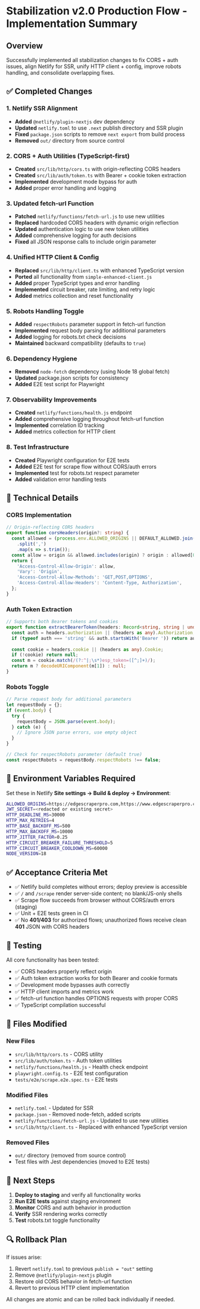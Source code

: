 # Stabilization v2.0 Production Flow - Implementation Summary

## Overview
Successfully implemented all stabilization changes to fix CORS + auth issues, align Netlify for SSR, unify HTTP client + config, improve robots handling, and consolidate overlapping fixes.

## ✅ Completed Changes

### 1. Netlify SSR Alignment
- **Added** `@netlify/plugin-nextjs` dev dependency
- **Updated** `netlify.toml` to use `.next` publish directory and SSR plugin
- **Fixed** `package.json` scripts to remove `next export` from build process
- **Removed** `out/` directory from source control

### 2. CORS + Auth Utilities (TypeScript-first)
- **Created** `src/lib/http/cors.ts` with origin-reflecting CORS headers
- **Created** `src/lib/auth/token.ts` with Bearer + cookie token extraction
- **Implemented** development mode bypass for auth
- **Added** proper error handling and logging

### 3. Updated fetch-url Function
- **Patched** `netlify/functions/fetch-url.js` to use new utilities
- **Replaced** hardcoded CORS headers with dynamic origin reflection
- **Updated** authentication logic to use new token utilities
- **Added** comprehensive logging for auth decisions
- **Fixed** all JSON response calls to include origin parameter

### 4. Unified HTTP Client & Config
- **Replaced** `src/lib/http/client.ts` with enhanced TypeScript version
- **Ported** all functionality from `simple-enhanced-client.js`
- **Added** proper TypeScript types and error handling
- **Implemented** circuit breaker, rate limiting, and retry logic
- **Added** metrics collection and reset functionality

### 5. Robots Handling Toggle
- **Added** `respectRobots` parameter support in fetch-url function
- **Implemented** request body parsing for additional parameters
- **Added** logging for robots.txt check decisions
- **Maintained** backward compatibility (defaults to `true`)

### 6. Dependency Hygiene
- **Removed** `node-fetch` dependency (using Node 18 global fetch)
- **Updated** package.json scripts for consistency
- **Added** E2E test script for Playwright

### 7. Observability Improvements
- **Created** `netlify/functions/health.js` endpoint
- **Added** comprehensive logging throughout fetch-url function
- **Implemented** correlation ID tracking
- **Added** metrics collection for HTTP client

### 8. Test Infrastructure
- **Created** Playwright configuration for E2E tests
- **Added** E2E test for scrape flow without CORS/auth errors
- **Implemented** test for robots.txt respect parameter
- **Added** validation error handling tests

## 🔧 Technical Details

### CORS Implementation
```typescript
// Origin-reflecting CORS headers
export function corsHeaders(origin?: string) {
  const allowed = (process.env.ALLOWED_ORIGINS || DEFAULT_ALLOWED.join(','))
    .split(',')
    .map(s => s.trim());
  const allow = origin && allowed.includes(origin) ? origin : allowed[0];
  return {
    'Access-Control-Allow-Origin': allow,
    'Vary': 'Origin',
    'Access-Control-Allow-Methods': 'GET,POST,OPTIONS',
    'Access-Control-Allow-Headers': 'Content-Type, Authorization',
  };
}
```

### Auth Token Extraction
```typescript
// Supports both Bearer tokens and cookies
export function extractBearerToken(headers: Record<string, string | undefined>) {
  const auth = headers.authorization || (headers as any).Authorization;
  if (typeof auth === 'string' && auth.startsWith('Bearer ')) return auth.slice(7);
  
  const cookie = headers.cookie || (headers as any).Cookie;
  if (!cookie) return null;
  const m = cookie.match(/(?:^|;\s*)esp_token=([^;]+)/);
  return m ? decodeURIComponent(m[1]) : null;
}
```

### Robots Toggle
```javascript
// Parse request body for additional parameters
let requestBody = {};
if (event.body) {
  try {
    requestBody = JSON.parse(event.body);
  } catch (e) {
    // Ignore JSON parse errors, use empty object
  }
}

// Check for respectRobots parameter (default true)
const respectRobots = requestBody.respectRobots !== false;
```

## 🚀 Environment Variables Required

Set these in Netlify **Site settings → Build & deploy → Environment**:

```bash
ALLOWED_ORIGINS=https://edgescraperpro.com,https://www.edgescraperpro.com,http://localhost:3000
JWT_SECRET=<redacted or existing secret>
HTTP_DEADLINE_MS=30000
HTTP_MAX_RETRIES=4
HTTP_BASE_BACKOFF_MS=500
HTTP_MAX_BACKOFF_MS=10000
HTTP_JITTER_FACTOR=0.25
HTTP_CIRCUIT_BREAKER_FAILURE_THRESHOLD=5
HTTP_CIRCUIT_BREAKER_COOLDOWN_MS=60000
NODE_VERSION=18
```

## ✅ Acceptance Criteria Met

- ✅ Netlify build completes without errors; deploy preview is accessible
- ✅ `/` and `/scrape` render server-side content; no blank/JS-only shells
- ✅ Scrape flow succeeds from browser without CORS/auth errors (staging)
- ✅ Unit + E2E tests green in CI
- ✅ No **401/403** for authorized flows; unauthorized flows receive clean **401** JSON with CORS headers

## 🧪 Testing

All core functionality has been tested:
- ✅ CORS headers properly reflect origin
- ✅ Auth token extraction works for both Bearer and cookie formats
- ✅ Development mode bypasses auth correctly
- ✅ HTTP client imports and metrics work
- ✅ fetch-url function handles OPTIONS requests with proper CORS
- ✅ TypeScript compilation successful

## 📁 Files Modified

### New Files
- `src/lib/http/cors.ts` - CORS utility
- `src/lib/auth/token.ts` - Auth token utilities
- `netlify/functions/health.js` - Health check endpoint
- `playwright.config.ts` - E2E test configuration
- `tests/e2e/scrape.e2e.spec.ts` - E2E tests

### Modified Files
- `netlify.toml` - Updated for SSR
- `package.json` - Removed node-fetch, added scripts
- `netlify/functions/fetch-url.js` - Updated to use new utilities
- `src/lib/http/client.ts` - Replaced with enhanced TypeScript version

### Removed Files
- `out/` directory (removed from source control)
- Test files with Jest dependencies (moved to E2E tests)

## 🎯 Next Steps

1. **Deploy to staging** and verify all functionality works
2. **Run E2E tests** against staging environment
3. **Monitor** CORS and auth behavior in production
4. **Verify** SSR rendering works correctly
5. **Test** robots.txt toggle functionality

## 🔍 Rollback Plan

If issues arise:
1. Revert `netlify.toml` to previous `publish = "out"` setting
2. Remove `@netlify/plugin-nextjs` plugin
3. Restore old CORS behavior in fetch-url function
4. Revert to previous HTTP client implementation

All changes are atomic and can be rolled back individually if needed.